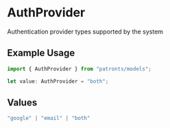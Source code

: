 # AuthProvider

Authentication provider types supported by the system

## Example Usage

```typescript
import { AuthProvider } from "patronts/models";

let value: AuthProvider = "both";
```

## Values

```typescript
"google" | "email" | "both"
```